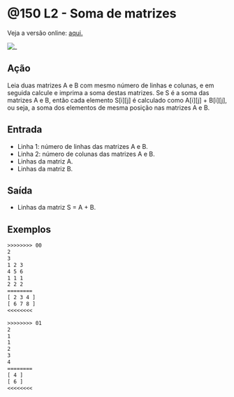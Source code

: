 # @150 L2 - Soma de matrizes

Veja a versão online: [aqui.](https://github.com/qxcodefup/arcade/blob/master/base/150/Readme.md)

![_](https://raw.githubusercontent.com/qxcodefup/arcade/master/base/150/cover.jpg)

## Ação

Leia duas matrizes A e B com mesmo número de linhas e colunas, e em seguida calcule e imprima a soma destas matrizes. Se S é a soma das matrizes A e B, então cada elemento S\[i\]\[j\] é calculado como A\[i\]\[j\] + B\[i\]\[j\], ou seja, a soma dos elementos de mesma posição nas matrizes A e B.

## Entrada

- Linha 1: número de linhas das matrizes A e B.  
- Linha 2: número de colunas das matrizes A e B.  
- Linhas da matriz A.  
- Linhas da matriz B.

## Saída

- Linhas da matriz S = A + B.

## Exemplos

```txt
>>>>>>>> 00
2
3
1 2 3
4 5 6
1 1 1
2 2 2
========
[ 2 3 4 ]
[ 6 7 8 ]
<<<<<<<<

>>>>>>>> 01
2
1
1
2
3
4
========
[ 4 ]
[ 6 ]
<<<<<<<<
```

